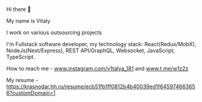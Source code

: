 Hi there 👋

My name is Vitaly

I work on various outsourcing projects

I'm Fullstack software developer, my technology stack: React(Redux/MobX), NodeJs(Nest/Express), REST API/GraphQL, Websocket, JavaScript, TypeScript.

How to reach me - www.instagram.com/v1talya_181 and www.t.me/w1z2z

My resume - https://krasnodar.hh.ru/resume/ecb51fb1ff0812b4b40039ed1f645974663656?customDomain=1
<!---
w1z2z/w1z2z is a ✨ special ✨ repository because its `README.md` (this file) appears on your GitHub profile.
You can click the Preview link to take a look at your changes.
--->
